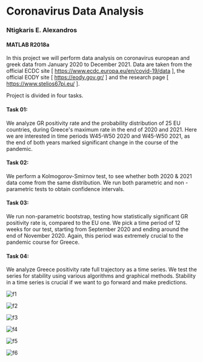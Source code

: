 # Coronavirus Data Analysis
### Ntigkaris E. Alexandros
#### MATLAB R2018a

In this project we will perform data analysis on coronavirus european and greek data from January 2020 to December 2021. Data are taken from the official ECDC site [ https://www.ecdc.europa.eu/en/covid-19/data ], the official EODY site [ https://eody.gov.gr/ ] and the research page [ https://www.stelios67pi.eu/ ].

Project is divided in four tasks.

#### Task 01:
We analyze GR positivity rate and the probability distribution of 25 EU countries, during Greece's maximum rate in the end of 2020 and 2021. Here we are interested in time periods W45-W50 2020 and W45-W50 2021, as the end of both years marked significant change in the course of the pandemic.

#### Task 02:
We perform a Kolmogorov-Smirnov test, to see whether both 2020 & 2021 data come from the same distribution. We run both parametric and non -parametric tests to obtain confidence intervals.

#### Task 03:
We run non-parametric bootstrap, testing how statistically significant GR positivity rate is, compared to the EU one. We pick a time period of 12 weeks for our test, starting from September 2020 and ending around the end of November 2020. Again, this period was extremely crucial to the pandemic course for Greece.

#### Task 04:
We analyze Greece positivity rate full trajectory as a time series. We test the series for stability using various algorithms and graphical methods. Stability in a time series is crucial if we want to go forward and make predictions.

![f1](https://user-images.githubusercontent.com/87975862/156454860-adb3872d-f236-4225-83fc-5531b3d8e938.png)

![f2](https://user-images.githubusercontent.com/87975862/156454875-5041e218-a6f6-4ff3-ba16-4944f4aad458.png)

![f3](https://user-images.githubusercontent.com/87975862/156454894-14f9bd39-6fcc-440f-8f7e-ba86b3fb1578.png)

![f4](https://user-images.githubusercontent.com/87975862/156454929-b0ed6b52-2fb7-46b5-a9b0-d71e10bc4ddd.png)

![f5](https://user-images.githubusercontent.com/87975862/156454949-e014a6dd-f42f-47e2-a07b-e188f6005e11.png)

![f6](https://user-images.githubusercontent.com/87975862/156878946-92b36f03-a5e9-4677-b87b-a4c832e13048.png)
